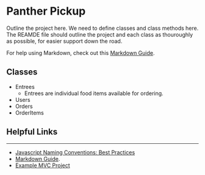 # Panther Pickup

Outline the project here. We need to define classes and class methods here.
The REAMDE file should outline the project and each class as thouroughly as possible, for easier support down the road.

For help using Markdown, check out this [Markdown Guide](https://www.markdownguide.org/basic-syntax).

## Classes

- Entrees
  - Entrees are individual food items available for ordering.
- Users
- Orders
- OrderItems

## Helpful Links

---

- [Javascript Naming Conventions: Best Practices](https://medium.com/javascript-in-plain-english/javascript-naming-convention-best-practices-b2065694b7d)
- [Markdown Guide](https://www.markdownguide.org/basic-syntax).
- [Example MVC Project](https://www.taniarascia.com/javascript-mvc-todo-app/)
